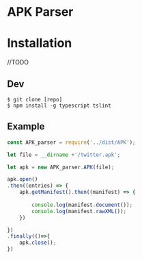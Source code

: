 # APK Parser

# Installation

//TODO

## Dev

```
$ git clone [repo]
$ npm install -g typescript tslint
```

## Example

```javascript
const APK_parser = require('../dist/APK');

let file = __dirname +'/twitter.apk';

let apk = new APK_parser.APK(file);

apk.open()
.then((entries) => {
    apk.getManifest().then((manifest) => {        
        
        console.log(manifest.document());
        console.log(manifest.rawXML());
    })

})
.finally(()=>{
    apk.close();
})
```